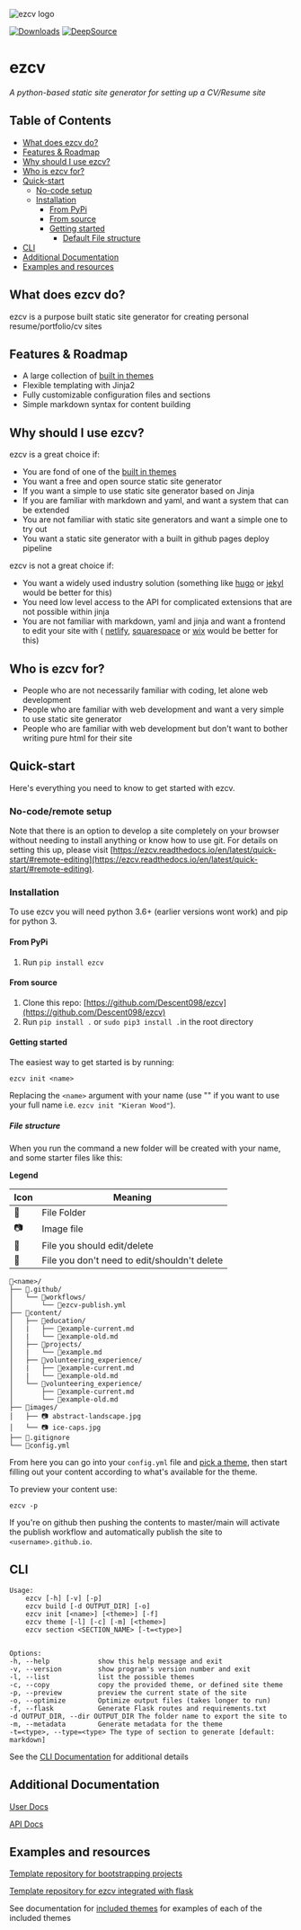 ![ezcv logo](https://raw.githubusercontent.com/Descent098/ezcv/master/.github/logo.png)

[![Downloads](https://pepy.tech/badge/ezcv)](https://pepy.tech/project/ezcv) [![DeepSource](https://deepsource.io/gh/Descent098/ezcv.svg/?label=active+issues&show_trend=true&token=Yg9KssXSgrClbYRYM3OMJhbI)](https://deepsource.io/gh/Descent098/ezcv/?ref=repository-badge)

# ezcv

*A python-based static site generator for setting up a CV/Resume site*

## Table of Contents

- [What does ezcv do?](#what-does-ezcv-do)
- [Features & Roadmap](#features--roadmap)
- [Why should I use ezcv?](#why-should-i-use-ezcv)
- [Who is ezcv for?](#who-is-ezcv-for)
- [Quick-start](#quick-start)
  - [No-code setup](#no-code-setup)
  - [Installation](#installation)
    - [From PyPi](#from-pypi)
    - [From source](#from-source)
    - [Getting started](#getting-started)
      - [Default File structure](#file-structure)
- [CLI](#cli)
- [Additional Documentation](#additional-documentation)
- [Examples and resources](#examples-and-resources)

## What does ezcv do?

ezcv is a purpose built static site generator for creating personal resume/portfolio/cv sites

## Features & Roadmap

- A large collection of [built in themes](https://ezcv.readthedocs.io/en/latest/included-themes/)
- Flexible templating with Jinja2
- Fully customizable configuration files and sections
- Simple markdown syntax for content building

## Why should I use ezcv?

ezcv is a great choice if:

- You are fond of one of the [built in themes](https://ezcv.readthedocs.io/en/latest/included-themes/)
- You want a free and open source static site generator
- If you want a simple to use static site generator based on Jinja
- If you are familiar with markdown and yaml, and want a system that can be extended
- You are not familiar with static site generators and want a simple one to try out
- You want a static site generator with a built in github pages deploy pipeline

ezcv is not a great choice if:

- You want a widely used industry solution (something like [hugo](https://gohugo.io/) or [jekyl](https://jekyllrb.com/) would be better for this)
- You need low level access to the API for complicated extensions that are not possible within jinja
- You are not familiar with markdown, yaml and jinja and want a frontend to edit your site with ( [netlify](https://www.netlify.com/), [squarespace](https://www.squarespace.com/) or [wix](https://www.wix.com/) would be better for this)

## Who is ezcv for?

- People who are not necessarily familiar with coding, let alone web development
- People who are familiar with web development and want a very simple to use static site generator
- People who are familiar with web development but don't want to bother writing pure html for their site

## Quick-start

Here's everything you need to know to get started with ezcv. 

### No-code/remote setup

Note that there is an option to develop a site completely on your browser without needing to install anything or know how to use git. For details on setting this up, please visit [https://ezcv.readthedocs.io/en/latest/quick-start/#remote-editing](https://ezcv.readthedocs.io/en/latest/quick-start/#remote-editing).

### Installation

To use ezcv you will need python 3.6+ (earlier versions wont work) and pip for python 3.

#### From PyPi

1. Run ```pip install ezcv```

#### From source

1. Clone this repo: [https://github.com/Descent098/ezcv](https://github.com/Descent098/ezcv)
2. Run ```pip install .``` or ```sudo pip3 install .```in the root directory

#### Getting started

The easiest way to get started is by running:

```ezcv init <name>```

Replacing the ```<name>``` argument with your name (use "" if you want to use your full name i.e. ```ezcv init "Kieran Wood"```). 

##### File structure

When you run the command a new folder will be created with your name, and some starter files like this:

**Legend**

| Icon | Meaning |
|------|---------|
|📁| File Folder |
|📷| Image file |
|📝| File you should edit/delete |
|📄| File you don't need to edit/shouldn't delete |

```
📁<name>/
├── 📁.github/
│   └── 📁workflows/
│       └── 📄ezcv-publish.yml
├── 📁content/
│   ├── 📁education/
│   |   ├── 📝example-current.md
│   |   └── 📝example-old.md
│   ├── 📁projects/
│   |   └── 📝example.md
│   ├── 📁volunteering_experience/
│   |   ├── 📝example-current.md
│   |   └── 📝example-old.md
│   └── 📁volunteering_experience/
│       ├── 📝example-current.md
│       └── 📝example-old.md
├── 📁images/
│   ├── 📷 abstract-landscape.jpg
│   └── 📷 ice-caps.jpg
├── 📄.gitignore
└── 📝config.yml
```

From here you can go into your ```config.yml``` file and [pick a theme](https://ezcv.readthedocs.io/en/latest/included-themes/), then start filling out your content according to what's available for the theme.

To preview your content use:

```ezcv -p```

If you're on github then pushing the contents to master/main will activate the publish workflow and automatically publish the site to ```<username>.github.io```.

## CLI

```shell
Usage:
    ezcv [-h] [-v] [-p]
    ezcv build [-d OUTPUT_DIR] [-o]
    ezcv init [<name>] [<theme>] [-f]
    ezcv theme [-l] [-c] [-m] [<theme>]
    ezcv section <SECTION_NAME> [-t=<type>]


Options:
-h, --help            show this help message and exit
-v, --version         show program's version number and exit
-l, --list            list the possible themes
-c, --copy            copy the provided theme, or defined site theme
-p, --preview         preview the current state of the site
-o, --optimize        Optimize output files (takes longer to run)
-f, --flask           Generate Flask routes and requirements.txt
-d OUTPUT_DIR, --dir OUTPUT_DIR The folder name to export the site to
-m, --metadata        Generate metadata for the theme
-t=<type>, --type=<type> The type of section to generate [default: markdown]
```

See the [CLI Documentation](https://ezcv.readthedocs.io/en/latest/cli/) for additional details

## Additional Documentation

[User Docs](https://ezcv.readthedocs.io)

[API Docs](https://kieranwood.ca/ezcv)

## Examples and resources

[Template repository for bootstrapping projects](https://github.com/qu-up/ezcv)

[Template repository for ezcv integrated with flask](https://github.com/QU-UP/flask-ezcv)

See documentation for [included themes](https://ezcv.readthedocs.io/en/latest/included-themes/) for examples of each of the included themes
